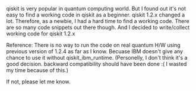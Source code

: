 qiskit is very popular in quantum computing world. But I found out it's not easy to find a working code in qiskit as a beginner.
qiskit 1.2.x changed a lot. Therefore, as a newbie, I had a hard time to find a working code. There are so many code snippets out there though.
And I decided to write/collect working code for qiskit 1.2.x 


Reference:
There is no way to run the code on real quantum H/W  using previous version of 1.2.4  as far as I know. Becuase IBM doesn't give any chance to use it without qiskit_ibm_runtime. 
(Personelly, I don't think it's a good decision. backward compatibility should have been done :(    I wasted my time because of this.)

If not, please let me know.



